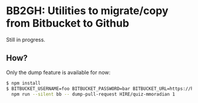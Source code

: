# BB2GH: Utilities to migrate/copy from Bitbucket to Github

Still in progress.

## How?

Only the dump feature is available for now:

```bash
$ npm install
$ BITBUCKET_USERNAME=foo BITBUCKET_PASSWORD=bar BITBUCKET_URL=https://host \
  npm run --silent bb -- dump-pull-request HIRE/quiz-mmoradian 1
```
